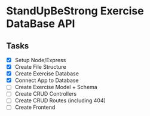 # StandUpBeStrong Exercise DataBase API

## Tasks
- [x] Setup Node/Express
- [x] Create File Structure
- [x] Create Exercise Database
- [x] Connect App to Database
- [ ] Create Exercise Model + Schema
- [ ] Create CRUD Controllers
- [ ] Create CRUD Routes (including 404)
- [ ] Create Frontend
